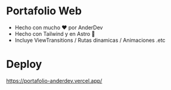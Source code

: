 # Portafolio Web
* Hecho con mucho ❤️ por AnderDev
* Hecho con Tailwind y en Astro 🚀
* Incluye ViewTransitions / Rutas dinamicas / Animaciones .etc
# Deploy
<a href="https://portafolio-anderdev.vercel.app/" target=_blank>https://portafolio-anderdev.vercel.app/ </a>
